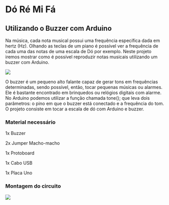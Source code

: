 # Dó Ré Mi Fá
## Utilizando o Buzzer com Arduino

Na música, cada nota musical possui uma frequência específica dada em hertz (Hz). Olhando as teclas de um piano é possível ver a frequência de cada uma das notas de uma escala de Dó por exemplo. Neste projeto iremos mostrar como é possível reproduzir notas musicais utilizando um buzzer com Arduino.

![](http://dwebkit.esy.es/repositorio/Arduino/piano.png)

O buzzer é um pequeno alto falante capaz de gerar tons em frequências determinadas, sendo possível, então, tocar pequenas músicas ou alarmes. Ele é bastante encontrado em brinquedos ou relógios digitais com alarme. No Arduino podemos utilizar a função chamada tone(); que leva dois parâmetros: o pino em que o buzzer está conectado e a frequência do tom. O projeto consiste em tocar a escala de dó com Arduino e buzzer.

### Material necessário

1x Buzzer

2x Jumper Macho-macho

1x Protoboard

1x Cabo USB

1x Placa Uno

### Montagem do circuito
![](http://dwebkit.esy.es/repositorio/Arduino/buzzer.png)

